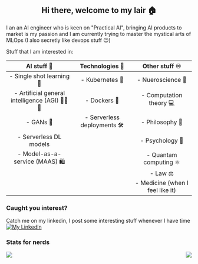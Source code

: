 <h2 align="center">Hi there, welcome to my lair 🏠</h2>

I an an AI engineer who is keen on "Practical AI", bringing AI products to market is my passion and I am currently trying to master the mystical arts of MLOps (I also secretly like devops stuff 😉)

Stuff that I am interested in:

|AI stuff 🤖                           |Technologies 🔧            |Other stuff ♾|
|:---------------------------------------------:|:----------------------------:|:------------------------------:|
|- Single shot learning  🤔                     |- Kubernetes 🐙               |- Nueroscience 🧠
|- Artificial general intelligence (AGI) 🌟🧠🌟|- Dockers 🐳                  |- Computation theory 💻
|- GANs 🥊                                      |- Serverless deployments 🛠    |- Philosophy 🗿
|- Serverless DL models                         |                               |- Psychology 📖
|- Model-as-a-service (MAAS) 🛍                 |                               |- Quantam computing ⚛
|                                               |                               |- Law ⚖
|                                               |                               |- Medicine (when I feel like it)

### Caught you interest?

Catch me on my linkedin, I post some interesting stuff whenever I have time
[![My LinkedIn](https://img.shields.io/badge/LinkedIn-0077B5?style=for-the-badge&logo=linkedin&logoColor=white)](https://www.linkedin.com/in/amr-ahmed-ai/)


### Stats for nerds

<a href="https://github.com/anuraghazra/github-readme-stats">
  <img align="right" src="https://github-readme-stats.vercel.app/api?username=Amr-devman&show_icons=true&theme=radical" />
</a>


<a href="https://github.com/anuraghazra/github-readme-stats">
  <img align="left" src="https://github-readme-stats.vercel.app/api/top-langs/?username=Amr-devman&theme=radical&compact=true" />
</a>



